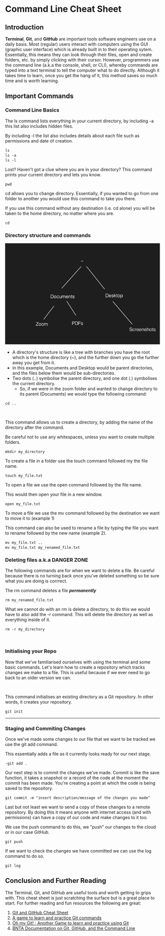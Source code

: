 # Command Line Cheat Sheet

## Introduction

**Terminal**, **Git**, and **GitHub** are important tools software engineers use on a daily basis. Most (regular) users interact with computers using the GUI (graphic user interface) which is already built in to their operating sytem. Essentially, this means they can look through their files, open and create folders, etc. by simply clicking with their cursor. However, programmers use the command line (a.k.a the console, shell, or CLI), whereby commands are typed into a text terminal to tell the computer what to do directly. Although it takes time to learn, once you get the hang of it, this method saves so much time and is worth learning.

## Important Commands

### Command Line Basics

The ls command lists everything in your current directory, by including -a this list also includes hidden files. 

By including -l the list also includes details about each file such as permissions and date of creation.

```
ls 
ls -a
ls -l
```

Lost? Haven't got a clue where you are in your directory? This command prints your current directory and lets you know.
```
pwd
```

cd allows you to change directory. Essentially, if you wanted to go from one folder to another you would use this command to take you there.


If you use this command without any destination (i.e. cd alone) you will be taken to the home directory, no matter where you are.
```
cd
```


### Directory structure and commands

![directory structure](/Screenshot%202022-11-08%20at%2009.55.00.png)
- A directory's structure is like a tree with branches you have the root which is the home directory (~), and the further down you go the further away you get from it.
- In this example, Documents and Desktop would be parent directories, and the files below them would be sub-directories.
- Two dots (..) symbolise the parent directory, and one dot (.) symbolises the current directory.
    - So, if we were in the zoom folder and wanted to change directory to its parent (Documents) we would type the following command:
```
cd ..
```
&nbsp;

This command allows us to create a directory, by adding the name of the directory after the command.


Be careful not to use any whitespaces, unless you want to create multiple folders.
```
mkdir my_directory
```


To create a file in a folder use the touch command followed my the file name.
```
touch my_file.txt
```

To open a file we use the open command followed by the file name.

This would then open your file in a new window.
```
open my_file.txt
```

To move a file we use the mv command followed by the destination we want to move it to (example 1)

This command can also be used to rename a file by typing the file you want to rename followed by the new name (example 2).
```
mv my_file.txt ..
mv my_file.txt my_renamed_file.txt

```
### Deleting files a.k.a DANGER ZONE
The following commands are for when we want to delete a file. Be careful because there is no turning back once you've deleted something so be sure what you are doing is corrrect.

The rm command deletes a file ***permanently***
```
rm my_renamed_file.txt
```
What we cannot do with an rm is delete a directory, to do this we would have to also add the -r command. This will delete the directory as well as everything inside of it.
```
rm -r my_directory
```

&nbsp;

### Initialising your Repo
Now that we've familiarised ourselves with using the terminal and some basic commands. Let's learn how to create a repository which tracks changes we make to a file. This is useful because if we ever need to go back to an older version we can. 

&nbsp;


This command initialises an existing directory as a Git repository. In other words, it creates your repository.

```
git init

```


---

### Staging and Commiting Changes

Once we've made some changes to our file that we want to be tracked we use the git add command.

This essentially adds a file as it currently looks ready for our next stage.
```
-git add . 
```

Our next step is to commit the changes we've made. Commit is like the save function, it takes a snapshot or a record of the code at the moment the commit has been made. You're creating a point at which the code is being saved to the repository.

```
git commit -m "insert description/message of the changes you made"
```

Last but not least we want to send a copy of these changes to a remote repository. By doing this it means anyone with internet access (and with permissions) can have a copy of our code and make changes to it too.

We use the push command to do this, we "push" our changes to the cloud or in our case *GitHub*.
```
git push 
```

If we want to check the changes we have committed we can use the log command to do so.

```
git log
```

## Conclusion and Further Reading
The Terminal, Git, and GitHub are useful tools and worth getting to grips with. This cheat sheet is just scratching the surface but is a great place to start. For further reading and fun resources the following are great:

1. [Git and GitHub Cheat Sheet](https://education.github.com/git-cheat-sheet-education.pdf)
2. [A game to learn and practice Git commands](https://schoolofcode.github.io/line-commander/)
3. [Oh my Git! : Another Game to learn and practice using Git](https://ohmygit.org/)
4. [BNTA Documentation on Git, GitHub, and the Command Line](https://brightnetwork-technology-academy.github.io/curriculum/git/lessons/intro_to_git/intro_to_git/#sharing-code-with-github)


